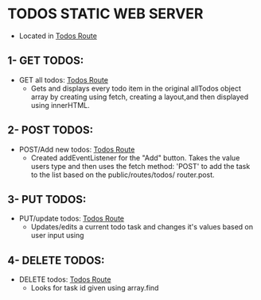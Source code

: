 # TODOS STATIC WEB SERVER
* Located in [Todos Route](https://github.com/maggiemcc/todo-static-api/blob/master/public/routes/todos.js)

## 1- GET TODOS:
- GET all todos: [Todos Route](https://github.com/maggiemcc/todo-static-api/blob/master/public/routes/todos.js)
     * Gets and displays every todo item in the original allTodos object array by creating using fetch, creating a layout,and then displayed using innerHTML.
   

## 2- POST TODOS:
- POST/Add new todos: [Todos Route](https://github.com/maggiemcc/todo-static-api/blob/master/public/routes/todos.js)
     * Created addEventListener for the "Add" button. Takes the value users type and then uses the fetch method: 'POST' to add the task to the list based on the public/routes/todos/ router.post.


## 3- PUT TODOS:
- PUT/update todos: [Todos Route](https://github.com/maggiemcc/todo-static-api/blob/master/public/routes/todos.js)
    * Updates/edits a current todo task and changes it's values based on user input using

## 4- DELETE TODOS:
- DELETE todos: [Todos Route](https://github.com/maggiemcc/todo-static-api/blob/master/public/routes/todos.js)
    * Looks for task id given using array.find